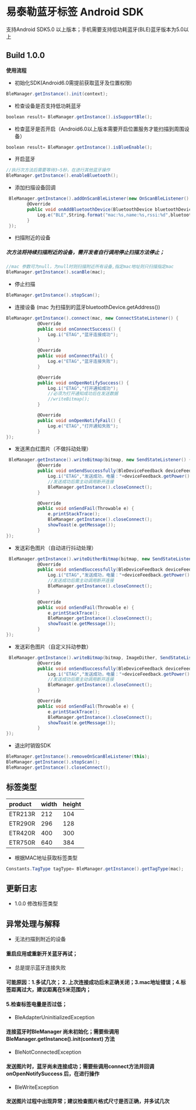 # 易泰勒蓝牙标签 Android SDK
支持Android SDK5.0 以上版本；手机需要支持低功耗蓝牙(BLE)蓝牙版本为5.0以上

## Build 1.0.0

**使用流程**
- 初始化SDK(Android6.0需提前获取蓝牙及位置权限)
```C#
BleManager.getInstance().init(context);
```
- 检查设备是否支持低功耗蓝牙
```C#
boolean result= BleManager.getInstance().isSupportBle();
```
- 检查蓝牙是否开启（Android6.0以上版本需要开启位置服务才能扫描到周围设备）
```C#
boolean result= BleManager.getInstance().isBlueEnable();
```
- 开启蓝牙
```C#
//执行次方法后需要等待3~5秒，在进行其他蓝牙操作
BleManager.getInstance().enableBluetooth();
```
- 添加扫描设备回调
```C#
 BleManager.getInstance().addOnScanBleListener(new OnScanBleListener() {
        @Override
        public void onAddBluetoothDevice(BluetoothDevice bluetoothDevice, int i) {
            Log.e("BLE",String.format("mac:%s,name:%s,rssi:%d",bluetoothDevice.getAddress(),bluetoothDevice.getName(),i));
        }
 });
```
- 扫描附近的设备
##### 次方法将持续扫描附近的设备，需开发者自行调用停止扫描方法停止；
```C#
//mac 参数可为null，为null时则扫描附近所有设备,指定mac地址则只扫描指定mac
BleManager.getInstance().scanBle(mac);
```
- 停止扫描
```C#
BleManager.getInstance().stopScan();
```
- 连接设备 (mac 为扫描到的蓝牙bluetoothDevice.getAddress())
```C#
BleManager.getInstance().connect(mac, new ConnectStateListener() {
            @Override
            public void onConnectSuccess() {
                Log.i("ETAG","蓝牙连接成功");
            }

            @Override
            public void onConnectFail() {
                Log.e("ETAG","蓝牙连接失败");
            }

            @Override
            public void onOpenNotifySuccess() {
                Log.i("ETAG","打开通知成功");
                //必须为打开通知成功后在发送数据
                //writeBitmap();
            }

            @Override
            public void onOpenNotifyFail() {
                Log.e("ETAG","打开通知失败");
            }
});
```
- 发送黑白红图片（不做抖动处理）
```C#
 BleManager.getInstance().writeBitmap(bitmap, new SendStateListener() {
            @Override
            public void onSendSuccessfully(BleDeviceFeedback deviceFeedback) {
                Log.i("ETAG","发送成功，电量："+deviceFeedback.getPower());
                //发送成功后需主动调用断开连接
                BleManager.getInstance().closeConnect();
            }

            @Override
            public void onSendFail(Throwable e) {
                e.printStackTrace();
                BleManager.getInstance().closeConnect();
                showToast(e.getMessage());
            }
});
```
- 发送彩色图片（自动进行抖动处理）
```C#
 BleManager.getInstance().writeDitherBitmap(bitmap, new SendStateListener() {
            @Override
            public void onSendSuccessfully(BleDeviceFeedback deviceFeedback) {
                Log.i("ETAG","发送成功，电量："+deviceFeedback.getPower());
                //发送成功后需主动调用断开连接
                BleManager.getInstance().closeConnect();
            }

            @Override
            public void onSendFail(Throwable e) {
                e.printStackTrace();
                BleManager.getInstance().closeConnect();
                showToast(e.getMessage());
            }
});
```
- 发送彩色图片（自定义抖动参数）
```C#
 BleManager.getInstance().writeBitmap(bitmap, ImageDither, SendStateListener() {
            @Override
            public void onSendSuccessfully(BleDeviceFeedback deviceFeedback) {
                Log.i("ETAG","发送成功，电量："+deviceFeedback.getPower());
                //发送成功后需主动调用断开连接
                BleManager.getInstance().closeConnect();
            }

            @Override
            public void onSendFail(Throwable e) {
                e.printStackTrace();
                BleManager.getInstance().closeConnect();
                showToast(e.getMessage());
            }
});
```
- 退出时销毁SDK
```C#
BleManager.getInstance().removeOnScanBleListener(this);
BleManager.getInstance().stopScan();
BleManager.getInstance().closeConnect();
```

## 标签类型

| product               | width    | height         |
|:----------------------|:---------|:---------------|
| ETR213R               | 212      | 104            |
| ETR290R               | 296      | 128            |
| ETR420R               | 400      | 300            |
| ETR750R               | 640      | 384            |

- 根据MAC地址获取标签类型
```C#
Constants.TagType tagType= BleManager.getInstance().getTagType(mac);
```

## 更新日志
- 1.0.0 修改标签类型

## 异常处理与解释
- 无法扫描到附近的设备
#### 重启应用或重新开关蓝牙再试；
- 总是提示蓝牙连接失败
#### 可能原因：1.多试几次； 2. 上次连接成功后未正确关闭；3.mac地址错误；4.标签距离过大，建议距离在5米范围内；
#### 5.检查标签电量是否过低；

- BleAdapterUninitializedException
#### 连接蓝牙时BleManager 尚未初始化；需要些调用BleManager.getInstance().init(context) 方法
- BleNotConnectedException 
#### 发送图片时，蓝牙尚未连接成功；需要些调用connect方法并回调onOpenNotifySuccess 后，在进行操作
- BleWriteException 
#### 发送图片过程中出现异常；建议检查图片格式尺寸是否正确，并多试几次

